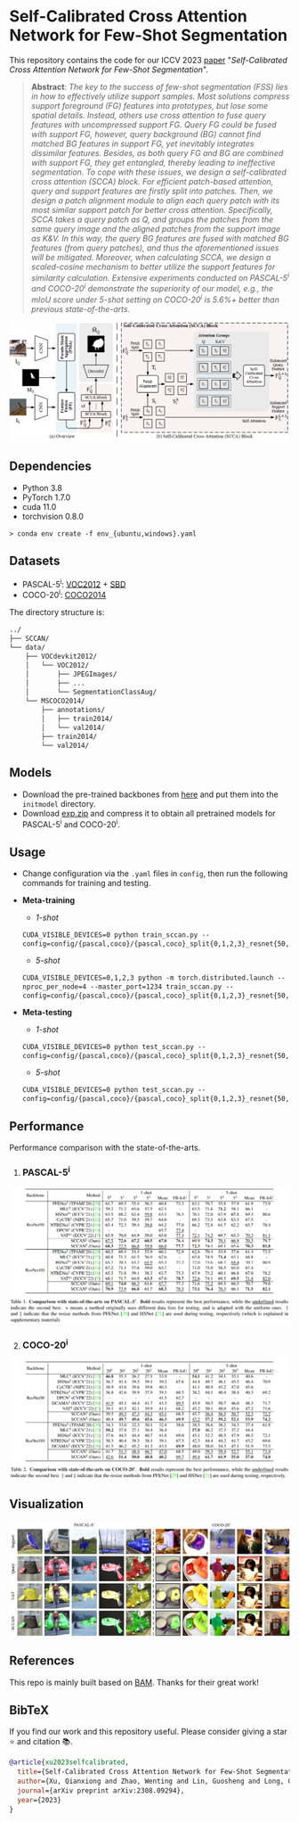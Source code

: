 # Self-Calibrated Cross Attention Network for Few-Shot Segmentation

This repository contains the code for our ICCV 2023 [paper](https://arxiv.org/abs/2308.09294) "*Self-Calibrated Cross Attention Network for Few-Shot Segmentation*".

> **Abstract**: *The key to the success of few-shot segmentation (FSS) lies in how to effectively utilize support samples. Most solutions compress support foreground (FG) features into prototypes, but lose some spatial details. Instead, others use cross attention to fuse query features with uncompressed support FG. Query FG could be fused with support FG, however, query background (BG) cannot find matched BG features in support FG, yet inevitably integrates dissimilar features. Besides, as both query FG and BG are combined with support FG, they get entangled, thereby leading to ineffective segmentation. To cope with these issues, we design a self-calibrated cross attention (SCCA) block. For efficient patch-based attention, query and support features are firstly split into patches. Then, we design a patch alignment module to align each query patch with its most similar support patch for better cross attention. Specifically, SCCA takes a query patch as Q, and groups the patches from the same query image and the aligned patches from the support image as K&V. In this way, the query BG features are fused with matched BG features (from query patches), and thus the aforementioned issues will be mitigated. Moreover, when calculating SCCA, we design a scaled-cosine mechanism to better utilize the support features for similarity calculation. Extensive experiments conducted on PASCAL-5<sup>i</sup> and COCO-20<sup>i</sup> demonstrate the superiority of our model, e.g., the mIoU score under 5-shot setting on COCO-20<sup>i</sup> is 5.6%+ better than previous state-of-the-arts.* 

<p align="middle">
  <img src="figure/overview.png">
</p>

## Dependencies

- Python 3.8
- PyTorch 1.7.0
- cuda 11.0
- torchvision 0.8.0
```
> conda env create -f env_{ubuntu,windows}.yaml
```

## Datasets

- PASCAL-5<sup>i</sup>:  [VOC2012](http://host.robots.ox.ac.uk/pascal/VOC/voc2012/) + [SBD](http://home.bharathh.info/pubs/codes/SBD/download.html)
- COCO-20<sup>i</sup>:  [COCO2014](https://cocodataset.org/#download)

The directory structure is:

    ../
    ├── SCCAN/
    └── data/
        ├── VOCdevkit2012/
        │   └── VOC2012/
        │       ├── JPEGImages/
        │       ├── ...
        │       └── SegmentationClassAug/
        └── MSCOCO2014/           
            ├── annotations/
            │   ├── train2014/ 
            │   └── val2014/
            ├── train2014/
            └── val2014/

## Models

- Download the pre-trained backbones from [here](https://drive.google.com/file/d/1M0pUB1ghGI4GgwmMbLaGRFyHl4WOB0iE/view?usp=sharing) and put them into the `initmodel` directory.
- Download [exp.zip](https://drive.google.com/file/d/1qMn7s0GL6ljVVRlHnRxHWd4pou2hVvJ9/view?usp=sharing) and compress it to obtain all pretrained models for PASCAL-5<sup>i</sup> and COCO-20<sup>i</sup>.

## Usage

- Change configuration via the `.yaml` files in `config`, then run the following commands for training and testing.

- **Meta-training**
  - *1-shot*
  ```
  CUDA_VISIBLE_DEVICES=0 python train_sccan.py --config=config/{pascal,coco}/{pascal,coco}_split{0,1,2,3}_resnet{50,101}.yaml
  ```
  - *5-shot*
  ```
  CUDA_VISIBLE_DEVICES=0,1,2,3 python -m torch.distributed.launch --nproc_per_node=4 --master_port=1234 train_sccan.py --config=config/{pascal,coco}/{pascal,coco}_split{0,1,2,3}_resnet{50,101}_5s.yaml
  ```

- **Meta-testing**
  - *1-shot*
  ```
  CUDA_VISIBLE_DEVICES=0 python test_sccan.py --config=config/{pascal,coco}/{pascal,coco}_split{0,1,2,3}_resnet{50,101}.yaml
  ```
  - *5-shot*
  ```
  CUDA_VISIBLE_DEVICES=0 python test_sccan.py --config=config/{pascal,coco}/{pascal,coco}_split{0,1,2,3}_resnet{50,101}_5s.yaml
  ```

## Performance

Performance comparison with the state-of-the-arts. 

1. ### PASCAL-5<sup>i</sup>

<p align="middle">
  <img src="figure/pascal_sota.png">
</p>

2. ### COCO-20<sup>i</sup>

<p align="middle">
  <img src="figure/coco_sota.png">
</p>

## Visualization

<p align="middle">
    <img src="figure/visualization.png">
</p>

## References

This repo is mainly built based on [BAM](https://github.com/chunbolang/BAM). Thanks for their great work!

## BibTeX

If you find our work and this repository useful. Please consider giving a star :star: and citation &#x1F4DA;.

```bibtex
@article{xu2023selfcalibrated,
  title={Self-Calibrated Cross Attention Network for Few-Shot Segmentation},
  author={Xu, Qianxiong and Zhao, Wenting and Lin, Guosheng and Long, Cheng},
  journal={arXiv preprint arXiv:2308.09294},
  year={2023}
}
```